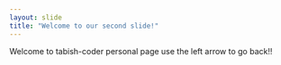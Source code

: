 ```yaml
---
layout: slide
title: "Welcome to our second slide!"
---
```

Welcome to tabish-coder personal page
use the left arrow to go back!!
